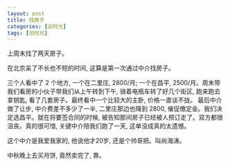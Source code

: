 ```yaml
---
layout: post
title: 找房子
categories: [旧时光]
tags: [旧时光]
---
```


上周末找了两天房子。

在北京呆了不长也不短的时间, 这算是第一次通过中介找房子。

三个人看中了 2 个地方, 一个在二里庄,  2800/月; 一个在昌平, 2500/月。周末带我们看房的小伙子带我们从上午转到下午, 骑着电瓶车转了好几个街区, 跑来跑去拿钥匙, 看了几套房子。最终看中一个比较大的主卧, 价格一直谈不拢。 最后中介做了让步, 中介费差不多少了一半, 二里庄那边也降到 2800, 催促缴定金。我们决定选昌平。就在将要签合同的时候, 被告知那间房子已经被人预订走了。双方都很沮丧。真的很可惜, 关键中介陪我们跑了一天, 这单没成真的太遗憾。

这个中介是我爱我家的, 他说他才20岁, 还是个帅哥把。叫尚海涛。

中秋晚上去买月饼, 竟然卖完了, 靠。